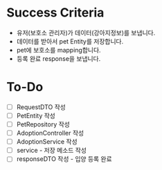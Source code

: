 # Success Criteria

- 유저(보호소 관리자)가 데이터(강아지정보)를 보냅니다.
- 데이터를 받아서 pet Entity를 저장합니다.
- pet에 보호소를 mapping합니다.
- 등록 완료 response을 보냅니다.

# To-Do

- [ ]  RequestDTO 작성
- [ ]  PetEntity 작성
- [ ]  PetRepository 작성
- [ ]  AdoptionController 작성
- [ ]  AdoptionService 작성
- [ ]  service - 저장 메소드 작성
- [ ]  responseDTO 작성 - 입양 등록 완료
